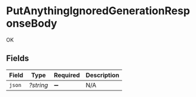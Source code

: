 # PutAnythingIgnoredGenerationResponseBody

OK


## Fields

| Field              | Type               | Required           | Description        |
| ------------------ | ------------------ | ------------------ | ------------------ |
| `json`             | *?string*          | :heavy_minus_sign: | N/A                |